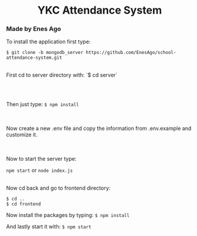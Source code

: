 # **<div align="center">YKC Attendance System</div>**  
  

### Made by Enes Ago  
  

To install the application first type: <br />
```
$ git clone -b mongodb_server https://github.com/EnesAgo/school-attendance-system.git
``` 
<br />
First cd to server directory with:
`$ cd server`

<br /> <br/>

Then just type:
`$ npm install`

<br/> <br/>
Now create a new .env file and copy the information from .env.example and customize it.

<br /> <br />
Now to start the server type:

`npm start`  or  `node index.js`
<br /> <br />

Now cd back and go to frontend directory:

```
$ cd ..
$ cd frontend
```

Now install the packages by typing:
`$ npm install`

And lastly start it with:
`$ npm start`
  
